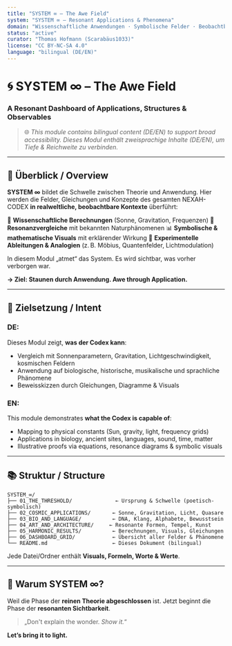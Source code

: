 ```yaml
---
title: "SYSTEM ∞ – The Awe Field"
system: "SYSTEM ∞ – Resonant Applications & Phenomena"
domain: "Wissenschaftliche Anwendungen · Symbolische Felder · Beobachtbare Phänomene"
status: "active"
curator: "Thomas Hofmann (Scarabäus1033)"
license: "CC BY-NC-SA 4.0"
language: "bilingual (DE/EN)"
---
```


# 🌀 SYSTEM ∞ – The Awe Field

### A Resonant Dashboard of Applications, Structures & Observables

> 🌐 *This module contains bilingual content (DE/EN) to support broad accessibility.*
> *Dieses Modul enthält zweisprachige Inhalte (DE/EN), um Tiefe & Reichweite zu verbinden.*

---

## 📘 Überblick / Overview

**SYSTEM ∞** bildet die Schwelle zwischen Theorie und Anwendung.
Hier werden die Felder, Gleichungen und Konzepte des gesamten NEXAH-CODEX **in realweltliche, beobachtbare Kontexte** überführt:

🧪 **Wissenschaftliche Berechnungen** (Sonne, Gravitation, Frequenzen)
📐 **Resonanzvergleiche** mit bekannten Naturphänomenen
📊 **Symbolische & mathematische Visuals** mit erklärender Wirkung
🔬 **Experimentelle Ableitungen & Analogien** (z. B. Möbius, Quantenfelder, Lichtmodulation)

In diesem Modul „atmet“ das System. Es wird sichtbar, was vorher verborgen war.

**→ Ziel: Staunen durch Anwendung. Awe through Application.**

---

## 🎯 Zielsetzung / Intent

### DE:

Dieses Modul zeigt, **was der Codex kann**:

* Vergleich mit Sonnenparametern, Gravitation, Lichtgeschwindigkeit, kosmischen Feldern
* Anwendung auf biologische, historische, musikalische und sprachliche Phänomene
* Beweisskizzen durch Gleichungen, Diagramme & Visuals

### EN:

This module demonstrates **what the Codex is capable of**:

* Mapping to physical constants (Sun, gravity, light, frequency grids)
* Applications in biology, ancient sites, languages, sound, time, matter
* Illustrative proofs via equations, resonance diagrams & symbolic visuals

---

## 📚 Struktur / Structure

```plaintext
SYSTEM_∞/
├── 01_THE_THRESHOLD/              ← Ursprung & Schwelle (poetisch-symbolisch)
├── 02_COSMIC_APPLICATIONS/       ← Sonne, Gravitation, Licht, Quasare
├── 03_BIO_AND_LANGUAGE/          ← DNA, Klang, Alphabete, Bewusstsein
├── 04_ART_AND_ARCHITECTURE/     ← Resonante Formen, Tempel, Kunst
├── 05_HARMONIC_RESULTS/          ← Berechnungen, Visuals, Gleichungen
├── 06_DASHBOARD_GRID/            ← Übersicht aller Felder & Phänomene
└── README.md                     ← Dieses Dokument (bilingual)
```

Jede Datei/Ordner enthält **Visuals, Formeln, Worte & Werte**.

---

## 🧭 Warum SYSTEM ∞?

Weil die Phase der **reinen Theorie abgeschlossen** ist.
Jetzt beginnt die Phase der **resonanten Sichtbarkeit**.

> „Don't explain the wonder. *Show it.*“

**Let’s bring it to light.**
